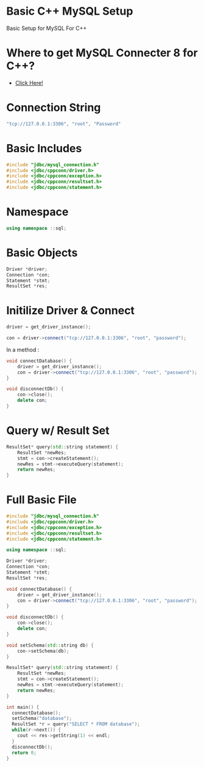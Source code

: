 # Basic C++ MySQL Setup
Basic Setup for MySQL For C++
# Where to get MySQL Connecter 8 for C++?
- [Click Here!](https://dev.mysql.com/doc/connector-cpp/8.0/en/)
# Connection String
```cpp
"tcp://127.0.0.1:3306", "root", "Password"
```

# Basic Includes
```cpp
#include "jdbc/mysql_connection.h"
#include <jdbc/cppconn/driver.h>
#include <jdbc/cppconn/exception.h>
#include <jdbc/cppconn/resultset.h>
#include <jdbc/cppconn/statement.h>
```

# Namespace
```cpp
using namespace ::sql;
```
# Basic Objects
```cpp
Driver *driver;
Connection *con;
Statement *stmt;
ResultSet *res;
```

# Initilize Driver & Connect
```cpp
driver = get_driver_instance();
```
```cpp
con = driver->connect("tcp://127.0.0.1:3306", "root", "password");
```
In a method :
```cpp
void connectDatabase() {
    driver = get_driver_instance();
    con = driver->connect("tcp://127.0.0.1:3306", "root", "password");
}

void disconnectDb() {
    con->close();
    delete con;
}
```

# Query w/ Result Set
```cpp
ResultSet* query(std::string statement) {
    ResultSet *newRes;
    stmt = con->createStatement();
    newRes = stmt->executeQuery(statement);
    return newRes;
}
```

# Full Basic File
```cpp
#include "jdbc/mysql_connection.h"
#include <jdbc/cppconn/driver.h>
#include <jdbc/cppconn/exception.h>
#include <jdbc/cppconn/resultset.h>
#include <jdbc/cppconn/statement.h>

using namespace ::sql;

Driver *driver;
Connection *con;
Statement *stmt;
ResultSet *res;

void connectDatabase() {
    driver = get_driver_instance();
    con = driver->connect("tcp://127.0.0.1:3306", "root", "password");
}

void disconnectDb() {
    con->close();
    delete con;
}

void setSchema(std::string db) {
    con->setSchema(db);
}

ResultSet* query(std::string statement) {
    ResultSet *newRes;
    stmt = con->createStatement();
    newRes = stmt->executeQuery(statement);
    return newRes;
}

int main() {
  connectDatabase();
  setSchema("database");
  ResultSet *r = query("SELECT * FROM database");
  while(r->next()) {
    cout << res->getString(1) << endl;
  }
  disconnectDb();
  return 0;
}
```
